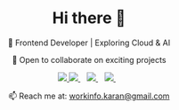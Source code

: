 <h1 align='center'>
  Hi there 👋
</h1>

<p align='center'>
🚀  Frontend Developer | Exploring Cloud & AI 
</p>
<!-- <p align='center'>
- 🌱 Exploring Cloud and AI
</p> -->
<p align='center'>
🤝  Open to collaborate on exciting projects
</p>

<p align='center'>
  <a href="https://karan-sharma.vercel.app/">
    <img src="https://img.shields.io/badge/Website-000000?style=for-the-badge&logo=About.me&logoColor=white" />
  </a>
  <a href="https://www.linkedin.com/in/karansharma346/">
    <img src="https://img.shields.io/badge/linkedin-%230077B5.svg?&style=for-the-badge&logo=linkedin&logoColor=white" />
  </a>&nbsp;&nbsp;
  <a href="https://instagram.com/karan.sharma346">
    <img src="https://img.shields.io/badge/instagram-%23E4405F.svg?&style=for-the-badge&logo=instagram&logoColor=white" />        
  </a>&nbsp;&nbsp;
  <a href="https://twitter.com/Karan_346">
    <img src="https://img.shields.io/badge/Twitter-1DA1F2?style=for-the-badge&logo=twitter&logoColor=white" />        
  </a>&nbsp;&nbsp;
  
</p>

<p align='center'>
  📫 Reach me at: <a href='mailto:workinfo.karan@gmail.com'>workinfo.karan@gmail.com</a>
</p>
